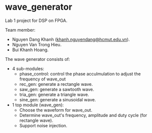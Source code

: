 # wave_generator
Lab 1 project for DSP on FPGA.

Team member: 
- Nguyen Dang Khanh (khanh.nguyendang@hcmut.edu.vn).
- Nguyen Van Trong Hieu.
- Bui Khanh Hoang.

The wave generator consists of:
- 4 sub-modules:
  + phase_control: control the phase acculmulation to adjust the frequency of wave_out
  + rec_gen: generate a rectangle wave.
  + saw_gen: generate a sawtooth wave.
  + tria_gen: generate a triangle wave.
  + sine_gen: generate a sinusoidal wave. 
- 1 top module (wave_gen):
  + Choose the waveform for wave_out.
  + Determine wave_out's frequency, amplitude and duty cycle (for rectangle wave).
  + Support noise injection.
